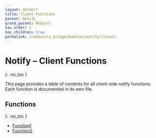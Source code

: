 ```yaml
---
layout: default
title: Client Functions
parent: Notify
grand_parent: Modules
nav_order: 1
has_children: true
permalink: /community_bridge/modules/notify/client/
---
```


# Notify – Client Functions
{: .no_toc }

This page provides a table of contents for all client-side notify functions. Each function is documented in its own file.

## Functions
{: .no_toc }

- [Function1](client/Function1.md)
- [Function2](client/Function2.md)
